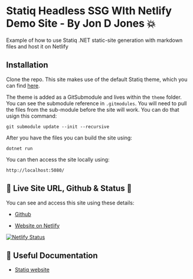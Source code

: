 # Statiq Headless SSG WIth Netlify Demo Site - By Jon D Jones 💥

Example of how to use Statiq .NET static-site generation with markdown files and host it on Netlify

## Installation

Clone the repo.  This site makes use of the default Statiq theme, which you can find [here](https://github.com/statiqdev/CleanBlog/tree/9a1d228c5a05dff89094beb249887aabc6d24eb4).

The theme is added as a GitSubmodule and lives within the `theme` folder.  You can see the submodule reference in `.gitmodules`.  You will need to pull the files from the sub-module before the site will work.  You can do that usign this command:

```
git submodule update --init --recursive
```

After you have the files you can build the site using:

```
dotnet run
```

You can then access the site locally using:

```
http://localhost:5080/
```

## 👻 Live Site URL, Github & Status 👺

You can see and access this site using these details:

- [Github](https://github.com/jondjones-poc/statiq-headless-dotnet-site)

- [Website on Netlify](https://statiq-headless-site.netlify.app/)

[![Netlify Status](https://api.netlify.com/api/v1/badges/80387042-fd8d-4044-964d-7b32c61b669a/deploy-status)](https://app.netlify.com/sites/statiq-headless-site/deploys)

## 🔗 Useful Documentation

- [Statiq website](https://www.statiq.dev/)
